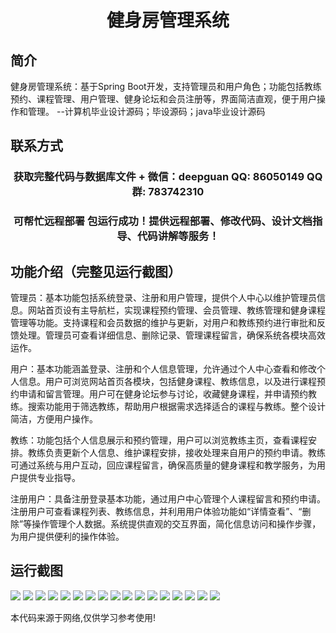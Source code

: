 <p><h1 align="center">健身房管理系统</h1></p>

## 简介
健身房管理系统：基于Spring Boot开发，支持管理员和用户角色；功能包括教练预约、课程管理、用户管理、健身论坛和会员注册等，界面简洁直观，便于用户操作和管理。    --计算机毕业设计源码；毕设源码；java毕业设计源码


## 联系方式
<p><h3 align="center">获取完整代码与数据库文件 + 微信：deepguan QQ: 86050149 QQ群: 783742310</h3></p>
<p><h3 align="center">可帮忙远程部署 包运行成功！提供远程部署、修改代码、设计文档指导、代码讲解等服务！</h3></p>

## 功能介绍（完整见运行截图）
管理员：基本功能包括系统登录、注册和用户管理，提供个人中心以维护管理员信息。网站首页设有主导航栏，实现课程预约管理、会员管理、教练管理和健身课程管理等功能。支持课程和会员数据的维护与更新，对用户和教练预约进行审批和反馈处理。管理员可查看详细信息、删除记录、管理课程留言，确保系统各模块高效运作。

用户：基本功能涵盖登录、注册和个人信息管理，允许通过个人中心查看和修改个人信息。用户可浏览网站首页各模块，包括健身课程、教练信息，以及进行课程预约申请和留言管理。用户可在健身论坛参与讨论，收藏健身课程，并申请预约教练。搜索功能用于筛选教练，帮助用户根据需求选择适合的课程与教练。整个设计简洁，方便用户操作。

教练：功能包括个人信息展示和预约管理，用户可以浏览教练主页，查看课程安排。教练负责更新个人信息、维护课程安排，接收处理来自用户的预约申请。教练可通过系统与用户互动，回应课程留言，确保高质量的健身课程和教学服务，为用户提供专业指导。

注册用户：具备注册登录基本功能，通过用户中心管理个人课程留言和预约申请。注册用户可查看课程列表、教练信息，并利用用户体验功能如“详情查看”、“删除”等操作管理个人数据。系统提供直观的交互界面，简化信息访问和操作步骤，为用户提供便利的操作体验。


## 运行截图
![](https://bs-1329754181.cos.ap-shanghai.myqcloud.com/spring/GymManagementSystem3/img/001.jpg)
![](https://bs-1329754181.cos.ap-shanghai.myqcloud.com/spring/GymManagementSystem3/img/002.jpg)
![](https://bs-1329754181.cos.ap-shanghai.myqcloud.com/spring/GymManagementSystem3/img/003.jpg)
![](https://bs-1329754181.cos.ap-shanghai.myqcloud.com/spring/GymManagementSystem3/img/004.jpg)
![](https://bs-1329754181.cos.ap-shanghai.myqcloud.com/spring/GymManagementSystem3/img/005.jpg)
![](https://bs-1329754181.cos.ap-shanghai.myqcloud.com/spring/GymManagementSystem3/img/006.jpg)
![](https://bs-1329754181.cos.ap-shanghai.myqcloud.com/spring/GymManagementSystem3/img/007.jpg)
![](https://bs-1329754181.cos.ap-shanghai.myqcloud.com/spring/GymManagementSystem3/img/008.jpg)
![](https://bs-1329754181.cos.ap-shanghai.myqcloud.com/spring/GymManagementSystem3/img/009.jpg)
![](https://bs-1329754181.cos.ap-shanghai.myqcloud.com/spring/GymManagementSystem3/img/010.jpg)
![](https://bs-1329754181.cos.ap-shanghai.myqcloud.com/spring/GymManagementSystem3/img/011.jpg)
![](https://bs-1329754181.cos.ap-shanghai.myqcloud.com/spring/GymManagementSystem3/img/012.jpg)
![](https://bs-1329754181.cos.ap-shanghai.myqcloud.com/spring/GymManagementSystem3/img/013.jpg)
![](https://bs-1329754181.cos.ap-shanghai.myqcloud.com/spring/GymManagementSystem3/img/014.jpg)
![](https://bs-1329754181.cos.ap-shanghai.myqcloud.com/spring/GymManagementSystem3/img/015.jpg)
![](https://bs-1329754181.cos.ap-shanghai.myqcloud.com/spring/GymManagementSystem3/img/016.jpg)
![](https://bs-1329754181.cos.ap-shanghai.myqcloud.com/spring/GymManagementSystem3/img/017.jpg)

<p>本代码来源于网络,仅供学习参考使用!</p>
